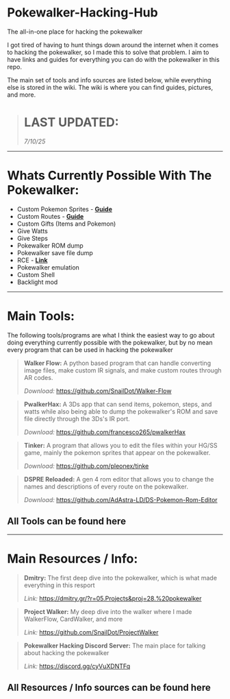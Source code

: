 # Pokewalker-Hacking-Hub
The all-in-one place for hacking the pokewalker

I got tired of having to hunt things down around the internet when it comes to hacking the pokewalker, so I made this to solve that problem. I aim to have links and guides for everything you can do with the pokewalker in this repo. 

The main set of tools and info sources are listed below, while everything else is stored in the wiki. The wiki is where you can find guides, pictures, and more.

> # LAST UPDATED: 
> *7/10/25*

---------------------------
# Whats Currently Possible With The Pokewalker:
- Custom Pokemon Sprites - [**Guide**](https://github.com/SnailDot/Walker-Flow/wiki)
- Custom Routes - [**Guide**](https://github.com/SnailDot/Walker-Flow/wiki)
- Custom Gifts (Items and Pokemon)
- Give Watts
- Give Steps
- Pokewalker ROM dump
- Pokewalker save file dump
- RCE  - [**Link**](https://dmitry.gr/?r=05.Projects&proj=28.%20pokewalker)
- Pokewalker emulation
- Custom Shell
- Backlight mod

-------------------------
# Main Tools:
The following tools/programs are what I think the easiest way to go about doing everything currently possible with the pokewalker, but by no mean every program that can be used in hacking the pokewalker

> **Walker Flow:** A python based program that can handle converting image files, make custom IR signals, and make custom routes through AR codes.
> 
> *Download:* https://github.com/SnailDot/Walker-Flow

> **PwalkerHax:** A 3Ds app that can send items, pokemon, steps, and watts while also being able to dump the pokewalker's ROM and save file directly through the 3Ds's IR port.
> 
> *Download:* https://github.com/francesco265/pwalkerHax

> **Tinker:** A program that allows you to edit the files within your HG/SS game, mainly the pokemon sprites that appear on the pokewalker.
> 
> *Download:* https://github.com/pleonex/tinke

> **DSPRE Reloaded:** A gen 4 rom editor that allows you to change the names and descriptions of every route on the pokewalker.
> 
> *Download:* https://github.com/AdAstra-LD/DS-Pokemon-Rom-Editor

## All Tools can be found here

-------------------------
# Main Resources / Info:
> **Dmitry:** The first deep dive into the pokewalker, which is what made everything in this resport
> 
> *Link:* https://dmitry.gr/?r=05.Projects&proj=28.%20pokewalker

> **Project Walker:** My deep dive into the walker where I made WalkerFlow, CardWalker, and more
> 
> *Link:* https://github.com/SnailDot/ProjectWalker

> **Pokewalker Hacking Discord Server:** The main place for talking about hacking the pokewalker
> 
> *Link:* https://discord.gg/cyVuXDNTFq

## All Resources / Info sources can be found here
